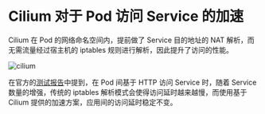 # Cilium 对于 Pod 访问 Service 的加速

Cilium 在 Pod 的网络命名空间内，提前做了 Service 目的地址的 NAT 解析，而无需流量经过宿主机的 iptables 规则进行解析，因此提升了访问的性能。

![cilium](https://docs.daocloud.io/daocloud-docs-images/docs/zh/docs/network/images/cilium-service.png)

在官方的[测试报告](https://cilium.io/blog/2019/08/20/cilium-16/#hostservices)中提到，在 Pod 间基于 HTTP 访问 Service 时，随着 Service 数量的增强，传统的 iptables 解析模式会使得访问延时越来越慢，而使用基于 Cilium 提供的加速方案，应用间的访问延时稳定不变。
